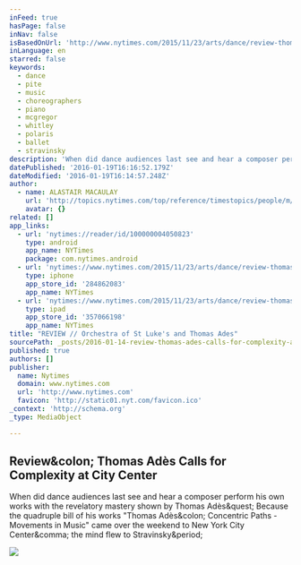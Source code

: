 ```yaml
---
inFeed: true
hasPage: false
inNav: false
isBasedOnUrl: 'http://www.nytimes.com/2015/11/23/arts/dance/review-thomas-ades-calls-for-complexity-at-city-center.html?_r=0'
inLanguage: en
starred: false
keywords:
  - dance
  - pite
  - music
  - choreographers
  - piano
  - mcgregor
  - whitley
  - polaris
  - ballet
  - stravinsky
description: 'When did dance audiences last see and hear a composer perform his own works with the revelatory mastery shown by Thomas Adès? Because the quadruple bill of his works "Thomas Adès: Concentric Paths - Movements in Music" came over the weekend to New York City Center, the mind flew to Stravinsky.'
datePublished: '2016-01-19T16:16:52.179Z'
dateModified: '2016-01-19T16:14:57.248Z'
author:
  - name: ALASTAIR MACAULAY
    url: 'http://topics.nytimes.com/top/reference/timestopics/people/m/alastair_macaulay/index.html'
    avatar: {}
related: []
app_links:
  - url: 'nytimes://reader/id/100000004050823'
    type: android
    app_name: NYTimes
    package: com.nytimes.android
  - url: 'nytimes://www.nytimes.com/2015/11/23/arts/dance/review-thomas-ades-calls-for-complexity-at-city-center.html'
    type: iphone
    app_store_id: '284862083'
    app_name: NYTimes
  - url: 'nytimes://www.nytimes.com/2015/11/23/arts/dance/review-thomas-ades-calls-for-complexity-at-city-center.html'
    type: ipad
    app_store_id: '357066198'
    app_name: NYTimes
title: "REVIEW // Orchestra of St Luke's and Thomas Ades"
sourcePath: _posts/2016-01-14-review-thomas-ades-calls-for-complexity-at-city-center.md
published: true
authors: []
publisher:
  name: Nytimes
  domain: www.nytimes.com
  url: 'http://www.nytimes.com'
  favicon: 'http://static01.nyt.com/favicon.ico'
_context: 'http://schema.org'
_type: MediaObject

---
```

<article style=""><h1>Review&amp;colon; Thomas Adès Calls for Complexity at City Center</h1><p>When did dance audiences last see and hear a composer perform his own works with the revelatory mastery shown by Thomas Adès&amp;quest; Because the quadruple bill of his works "Thomas Adès&amp;colon; Concentric Paths - Movements in Music" came over the weekend to New York City Center&amp;comma; the mind flew to Stravinsky&amp;period;</p><img src="http://static01.nyt.com/images/2015/11/23/arts/23ADESDANCE/23ADESDANCE-facebookJumbo.jpg" /></article>